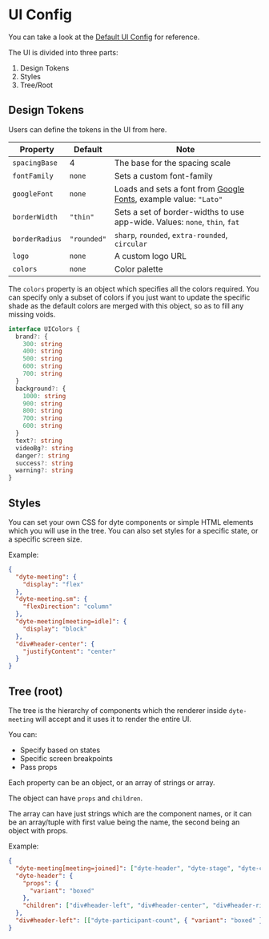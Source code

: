 # UI Config

You can take a look at the [Default UI Config](../src/lib/default-ui-config.ts) for reference.

The UI is divided into three parts:

1. Design Tokens
2. Styles
3. Tree/Root

## Design Tokens

Users can define the tokens in the UI from here.

| Property       | Default     | Note                                                                                         |
| -------------- | ----------- | -------------------------------------------------------------------------------------------- |
| `spacingBase`  | 4           | The base for the spacing scale                                                               |
| `fontFamily`   | `none`      | Sets a custom font-family                                                                    |
| `googleFont`   | `none`      | Loads and sets a font from [Google Fonts](https://fonts.google.com), example value: `"Lato"` |
| `borderWidth`  | `"thin"`    | Sets a set of border-widths to use app-wide. Values: `none`, `thin`, `fat`                   |
| `borderRadius` | `"rounded"` | `sharp`, `rounded`, `extra-rounded`, `circular`                                              |
| `logo`         | `none`      | A custom logo URL                                                                            |
| `colors`       | `none`      | Color palette                                                                                |

The `colors` property is an object which specifies all the colors required. You can specify only a subset of colors if you just want to update the specific shade as the default colors are merged with this object, so as to fill any missing voids.

```ts
interface UIColors {
  brand?: {
    300: string
    400: string
    500: string
    600: string
    700: string
  }
  background?: {
    1000: string
    900: string
    800: string
    700: string
    600: string
  }
  text?: string
  videoBg?: string
  danger?: string
  success?: string
  warning?: string
}
```

## Styles

You can set your own CSS for dyte components or simple HTML elements which you will use in the tree. You can also set styles for a specific state, or a specific screen size.

Example:

```json
{
  "dyte-meeting": {
    "display": "flex"
  },
  "dyte-meeting.sm": {
    "flexDirection": "column"
  },
  "dyte-meeting[meeting=idle]": {
    "display": "block"
  },
  "div#header-center": {
    "justifyContent": "center"
  }
}
```

## Tree (root)

The tree is the hierarchy of components which the renderer inside `dyte-meeting` will accept and it uses it to render the entire UI.

You can:

- Specify based on states
- Specific screen breakpoints
- Pass props

Each property can be an object, or an array of strings or array.

The object can have `props` and `children`.

The array can have just strings which are the component names, or it can be an array/tuple with first value being the name, the second being an object with props.

Example:

```json
{
  "dyte-meeting[meeting=joined]": ["dyte-header", "dyte-stage", "dyte-controlbar"],
  "dyte-header": {
    "props": {
      "variant": "boxed"
    },
    "children": ["div#header-left", "div#header-center", "div#header-right"]
  },
  "div#header-left": [["dyte-participant-count", { "variant": "boxed" }]]
}
```
